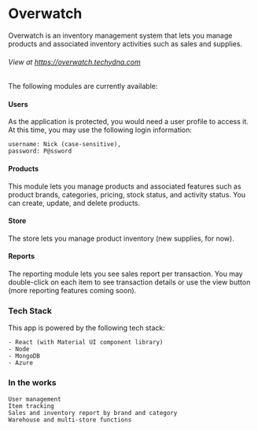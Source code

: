# Overwatch


Overwatch is an inventory management system that lets you manage products and associated inventory activities such as sales and supplies.
###### View at https://overwatch.techydna.com


The following modules are currently available:
#### Users
As the application is protected, you would need a user profile to access it. At this time, you may use the following login information:

	username: Nick (case-sensitive),
	password: P@ssword

#### Products
This module lets you manage products and associated features such as product brands, categories, pricing, stock status, and activity status. You can create, update, and delete products.

#### Store
The store lets you manage product inventory (new supplies, for now).

#### Reports
The reporting module lets you see sales report per transaction. You may double-click on each item to see transaction details or use the view button (more reporting features coming soon).

### Tech Stack
This app is powered by the following tech stack:
	
	- React (with Material UI component library)
	- Node
	- MongoDB
	- Azure

### In the works

	User management
	Item tracking
	Sales and inventory report by brand and category
	Warehouse and multi-store functions

